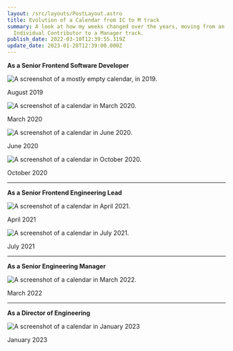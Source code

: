 ```yaml
---
layout: /src/layouts/PostLayout.astro
title: Evolution of a Calendar from IC to M track
summary: A look at how my weeks changed over the years, moving from an
  Individual Contributor to a Manager track.
publish_date: 2022-03-10T12:39:55.319Z
update_date: 2023-01-28T12:39:00.000Z
---
```


**As a Senior Frontend Software Developer**

![A screenshot of a mostly empty calendar, in 2019.](/images/uploads/august_2019.png 'Calendar in August 2019')

<p class="u-ImageDescription">August 2019</p>

![A screenshot of a calendar in March 2020.](/images/uploads/march_2020.png 'Calendar in March 2020')

<p class="u-ImageDescription">March 2020</p>

![A screenshot of a calendar in June 2020.](/images/uploads/june_2020.png 'June 2020')

<p class="u-ImageDescription">June 2020</p>

![A screenshot of a calendar in October 2020.](/images/uploads/october_2020.png 'October 2020')

<p class="u-ImageDescription">October 2020</p>

<hr>

**As a Senior Frontend Engineering Lead**

![A screenshot of a calendar in April 2021.](/images/uploads/april_2021.png 'April 2021')

<p class="u-ImageDescription">April 2021</p>

![A screenshot of a calendar in July 2021.](/images/uploads/july_2021.png 'July 2021')

<p class="u-ImageDescription">July 2021</p>

<hr>

**As a Senior Engineering Manager**

![A screenshot of a calendar in March 2022.](/images/uploads/march_2022.png 'March 2022')

<p class="u-ImageDescription">March 2022</p>

<hr>

**As a Director of Engineering**

![A screenshot of a calendar in January 2023](/images/uploads/calendar.png 'January 2023')

<p class="u-ImageDescription">January 2023</p>
